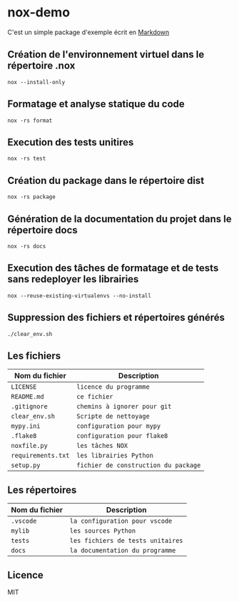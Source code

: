 # nox-demo

C'est un simple package d'exemple écrit en [Markdown](https://guides.github.com/features/mastering-markdown/)

## Création de l'environnement virtuel dans le répertoire .nox

`nox --install-only`

## Formatage et analyse statique du code

`nox -rs format`

## Execution des tests unitires

`nox -rs test`

## Création du package dans le répertoire dist

`nox -rs package`

## Génération de la documentation du projet dans le répertoire docs

`nox -rs docs`

## Execution des tâches de formatage et de tests sans redeployer les librairies

`nox --reuse-existing-virtualenvs --no-install`

## Suppression des fichiers et répertoires générés

`./clear_env.sh`

## Les fichiers

 Nom du fichier  | Description  
|- | - 
| `LICENSE` | `licence du programme` 
| `README.md` | `ce fichier` 
| `.gitignore` | `chemins à ignorer pour git` 
| `clear_env.sh` | `Scripte de nettoyage` 
| `mypy.ini` | `configuration pour mypy` 
| `.flake8` | `configuration pour flake8` 
| `noxfile.py` | `les tâches NOX` 
| `requirements.txt` | `les librairies Python` 
| `setup.py` | `fichier de construction du package` 



## Les répertoires

 Nom du fichier  | Description  
|- | - 
| `.vscode` | `la configuration pour vscode` 
| `mylib` | `les sources Python` 
| `tests` | `les fichiers de tests unitaires` 
| `docs` | `la documentation du programme` 

## Licence
MIT